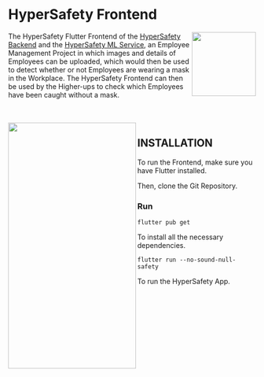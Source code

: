 # HyperSafety Frontend
<img src="https://i.imgur.com/Elsibol.png" align="right" height="130px" width="130px" />

The HyperSafety Flutter Frontend of the [HyperSafety Backend](https://github.com/ViVek6301/HyperSafety_Backend) and the [HyperSafety ML Service](https://github.com/ritviksharma4/HyperSafety_Service), an Employee Management Project in which images and details of Employees can be uploaded, which would then
be used to detect whether or not Employees are wearing a mask in the Workplace. The HyperSafety Frontend can then be used by the Higher-ups to check which Employees have been caught without a mask.

<br>
<br>


<img src="https://imgur.com/V5o0nKJ.gif" align="left" height="500px" width="260px" />

## INSTALLATION
To run the Frontend, make sure you have Flutter installed.

Then, clone the Git Repository.

### Run 

    flutter pub get
    
To install all the necessary dependencies.

    flutter run --no-sound-null-safety
    
To run the HyperSafety App.    
